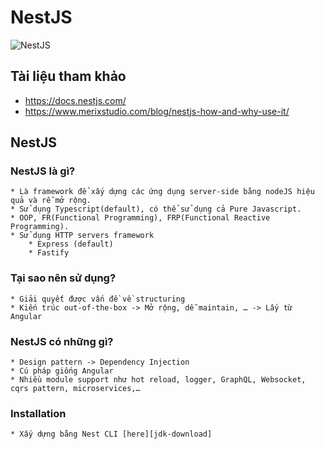 # NestJS
   
   ![NestJS](https://github.com/LDK-VN/NestJS/blob/master/Resource/logo.png)

## Tài liệu tham khảo
* https://docs.nestjs.com/
* https://www.merixstudio.com/blog/nestjs-how-and-why-use-it/

## NestJS
### NestJS là gì?
    * Là framework để xấy dựng các ứng dụng server-side bằng nodeJS hiệu quả và rễ mở rộng.
    * Sử dụng Typescript(default), có thể sử dụng cả Pure Javascript.
    * OOP, FR(Functional Programming), FRP(Functional Reactive Programming).
    * Sử dụng HTTP servers framework
        * Express (default)
        * Fastify

### Tại sao nên sử dụng?
    * Giải quyết được vấn đề về structuring
    * Kiến trúc out-of-the-box -> Mở rộng, dễ maintain, … -> Lấy từ Angular

### NestJS có những gì?
    * Design pattern -> Dependency Injection
    * Cú pháp giống Angular
    * Nhiều module support như hot reload, logger, GraphQL, Websocket, cqrs pattern, microservices,…

### Installation
    * Xấy dựng bằng Nest CLI [here][jdk-download]

